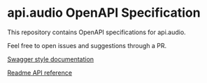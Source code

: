 # api.audio OpenAPI Specification

This repository contains OpenAPI specifications for api.audio. 


Feel free to open issues and suggestions through a PR.


[Swagger style documentation](https://aflorithmic.github.io/openapi/)


[Readme API reference](https://docs.api.audio/reference/script-3)
